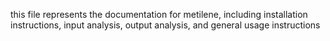 this file represents the documentation for metilene, including installation instructions, input analysis, output analysis, and general usage instructions 
